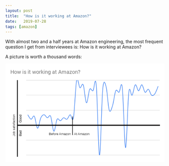```yaml
---
layout: post
title:  "How is it working at Amazon?"
date:   2019-07-28
tags: [amazon]
---
```

With almost two and a half years at Amazon engineering, the most frequent question I get from interviewees is: How is it working at Amazon?

A picture is worth a thousand words:

![My helpful screenshot](/assets/How-is-it-working-at-Amazon.png)
